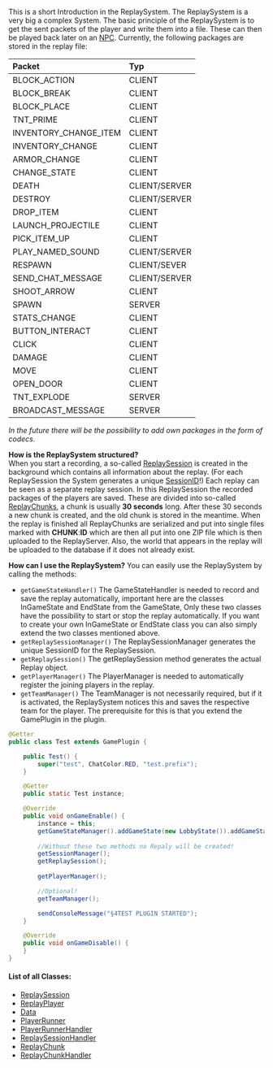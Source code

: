 This is a short Introduction in the ReplaySystem. The ReplaySystem is a very big a complex System.
The basic principle of the ReplaySystem is to get the sent packets of the player and write them into a file.
These can then be played back later on an [NPC](https://gitlab.onegaming.group/systems/coresystem/-/wikis/bukkit/npc/home). 
Currently, the following packages are stored in the replay file:

| Packet                | Typ           |
| :---                  | :---          |
| BLOCK_ACTION          | CLIENT        |
| BLOCK_BREAK           | CLIENT        |
| BLOCK_PLACE           | CLIENT        |
| TNT_PRIME             | CLIENT        |
| INVENTORY_CHANGE_ITEM | CLIENT        |
| INVENTORY_CHANGE      | CLIENT        |
| ARMOR_CHANGE          | CLIENT        |
| CHANGE_STATE          | CLIENT        |
| DEATH                 | CLIENT/SERVER |
| DESTROY               | CLIENT/SERVER | 
| DROP_ITEM             | CLIENT        |
| LAUNCH_PROJECTILE     | CLIENT        |
| PICK_ITEM_UP          | CLIENT        |
| PLAY_NAMED_SOUND      | CLIENT/SERVER |
| RESPAWN               | CLIENT/SEVER  |
| SEND_CHAT_MESSAGE     | CLIENT/SERVER |
| SHOOT_ARROW           | CLIENT        |
| SPAWN                 | SERVER        |
| STATS_CHANGE          | CLIENT        |
| BUTTON_INTERACT       | CLIENT        |
| CLICK                 | CLIENT        |
| DAMAGE                | CLIENT        |
| MOVE                  | CLIENT        |
| OPEN_DOOR             | CLIENT        |
| TNT_EXPLODE           | SERVER        |
| BROADCAST_MESSAGE     | SERVER        |

*In the future there will be the possibility to add own packages in the form of codecs.*   

**How is the ReplaySystem structured?**    
When you start a recording, a so-called [ReplaySession](ReplaySession) is created in the background which contains all information about the replay. 
(For each ReplaySession the System generates a unique [SessionID](ReplaySession)!) 
Each replay can be seen as a separate replay session. In this ReplaySession the recorded packages of the players are saved. 
These are divided into so-called [ReplayChunks](chunk/ReplayChunk), a chunk is usually **30 seconds** long. 
After these 30 seconds a new chunk is created, and the old chunk is stored in the meantime.
When the replay is finished all ReplayChunks are serialized and put into single files marked with **CHUNK**:**ID** which are then all put into one ZIP file which is then uploaded to the ReplayServer.
Also, the world that appears in the replay will be uploaded to the database if it does not already exist.

**How can I use the ReplaySystem?** 
You can easily use the ReplaySystem by calling the methods:
 * `getGameStateHandler()` 
    The GameStateHandler is needed to record and save the replay automatically, important here are the classes InGameState and EndState from the GameState, Only these two classes have the possibility to start or stop the replay automatically. 
    If you want to create your own InGameState or EndState class you can also simply extend the two classes mentioned above.
 * `getReplaySessionManager()`
    The ReplaySessionManager generates the unique SessionID for the ReplaySession.
 * `getReplaySession()`
    The getReplaySession method generates the actual Replay object.
 * `getPlayerManager()`
    The PlayerManager is needed to automatically register the joining players in the replay.
 * `getTeamManager()`
    The TeamManager is not necessarily required, but if it is activated, the ReplaySystem notices this and saves the respective team for the player.
The prerequisite for this is that you extend the GamePlugin in the plugin. 

```java
@Getter
public class Test extends GamePlugin {

    public Test() {
        super("test", ChatColor.RED, "test.prefix");
    }

    @Getter
    public static Test instance;

    @Override
    public void onGameEnable() {
        instance = this;
        getGameStateManager().addGameState(new LobbyState()).addGameState(new IngameState()).addGameState(new EndState()).startGame();
    
        //Without these two methods no Repaly will be created!
        getSessionManager();
        getReplaySession();
        
        getPlayerManager();

        //Optional!
        getTeamManager();

        sendConsoleMessage("§4TEST PLUGIN STARTED");
    }

    @Override
    public void onGameDisable() {
    }
}
```

#### List of all Classes:
* [ReplaySession](ReplaySession)
* [ReplayPlayer](ReplayPlayer)
* [Data](Data)
* [PlayerRunner](runner/PlayerRunner)
* [PlayerRunnerHandler](runner/PlayerRunnerManager)
* [ReplaySessionHandler](ReplaySessionManager)
* [ReplayChunk](chunk/ReplayChunk)
* [ReplayChunkHandler](chunk/ReplayChunkHandler)
